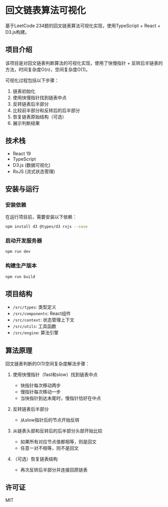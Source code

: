 # 回文链表算法可视化

基于LeetCode 234题的回文链表算法可视化实现，使用TypeScript + React + D3.js构建。

## 项目介绍

该项目是对回文链表判断算法的可视化实现，使用了快慢指针 + 反转后半链表的方法，时间复杂度O(n)，空间复杂度O(1)。

可视化过程包括以下步骤：
1. 链表初始化
2. 使用快慢指针找到链表中点
3. 反转链表后半部分
4. 比较前半部分和反转后的后半部分
5. 恢复链表原始结构（可选）
6. 展示判断结果

## 技术栈

- React 19
- TypeScript
- D3.js (数据可视化)
- RxJS (流式状态管理)

## 安装与运行

### 安装依赖

在运行项目前，需要安装以下依赖：

```bash
npm install d3 @types/d3 rxjs --save
```

### 启动开发服务器

```bash
npm run dev
```

### 构建生产版本

```bash
npm run build
```

## 项目结构

- `/src/types`: 类型定义
- `/src/components`: React组件
- `/src/context`: 状态管理上下文
- `/src/utils`: 工具函数
- `/src/engine`: 算法引擎

## 算法原理

回文链表判断的O(1)空间复杂度解法步骤：

1. 使用快慢指针（fast和slow）找到链表中点
   - 快指针每次移动两步
   - 慢指针每次移动一步
   - 当快指针到达末尾时，慢指针恰好在中点

2. 反转链表后半部分
   - 从slow指针后的节点开始反转

3. 从链表头部和反转后的后半部分头部开始比较
   - 如果所有对应节点值都相等，则是回文
   - 任意一对不相等，则不是回文

4. （可选）恢复链表结构
   - 再次反转后半部分并连接回原链表

## 许可证

MIT
